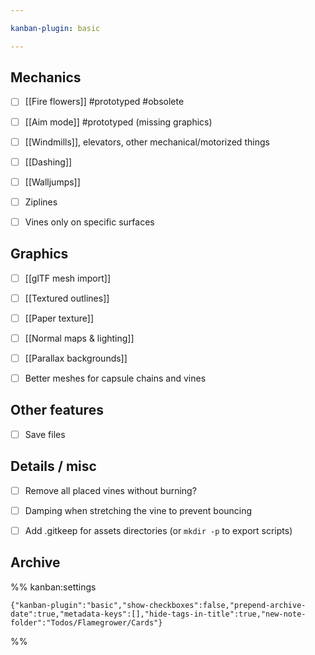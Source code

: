 ```yaml
---

kanban-plugin: basic

---
```


## Mechanics

- [ ] [[Fire flowers]] #prototyped #obsolete
- [ ] [[Aim mode]] #prototyped (missing graphics)
- [ ] [[Windmills]], elevators, other mechanical/motorized things
- [ ] [[Dashing]]
- [ ] [[Walljumps]]
- [ ] Ziplines
- [ ] Vines only on specific surfaces


## Graphics

- [ ] [[glTF mesh import]]
- [ ] [[Textured outlines]]
- [ ] [[Paper texture]]
- [ ] [[Normal maps & lighting]]
- [ ] [[Parallax backgrounds]]
- [ ] Better meshes for capsule chains and vines


## Other features

- [ ] Save files


## Details / misc

- [ ] Remove all placed vines without burning?
- [ ] Damping when stretching the vine to prevent bouncing
- [ ] Add .gitkeep for assets directories (or `mkdir -p` to export scripts)


## Archive





%% kanban:settings
```
{"kanban-plugin":"basic","show-checkboxes":false,"prepend-archive-date":true,"metadata-keys":[],"hide-tags-in-title":true,"new-note-folder":"Todos/Flamegrower/Cards"}
```
%%